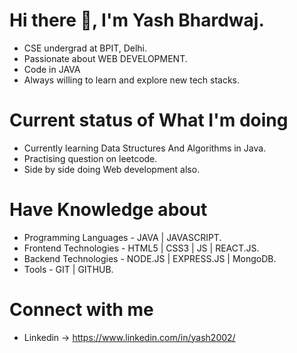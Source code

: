 #  Hi there 👋, I'm Yash Bhardwaj.

- CSE undergrad at BPIT, Delhi.
- Passionate about WEB DEVELOPMENT.
- Code in JAVA
- Always willing to learn and explore new tech stacks.

# Current status of What I'm doing

- Currently learning Data Structures And Algorithms in Java.
- Practising question on leetcode.
- Side by side doing Web development also.


# Have Knowledge about

- Programming Languages - JAVA | JAVASCRIPT.
- Frontend Technologies - HTML5 | CSS3 | JS | REACT.JS.
- Backend Technologies - NODE.JS | EXPRESS.JS | MongoDB. 
- Tools - GIT | GITHUB.

# Connect with me

- Linkedin -> https://www.linkedin.com/in/yash2002/





